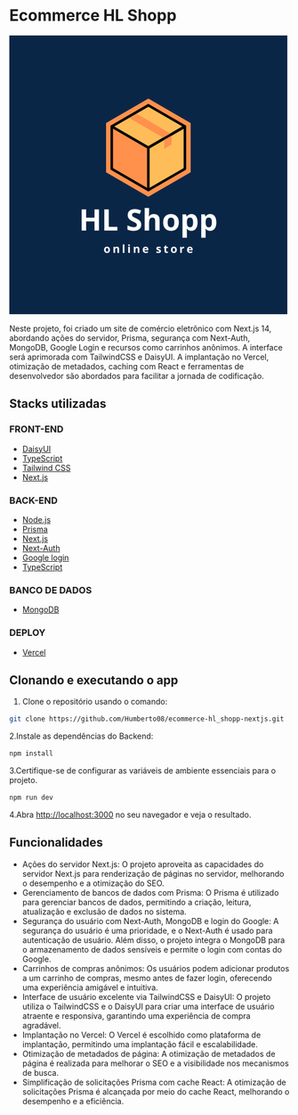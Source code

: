 # Ecommerce HL Shopp

![alt imagem de capa](./.github/logo.png)

 Neste projeto, foi criado um site de comércio eletrônico com Next.js 14, abordando ações do servidor, Prisma, segurança com Next-Auth, MongoDB, Google Login e recursos como carrinhos anônimos. A interface será aprimorada com TailwindCSS e DaisyUI. A implantação no Vercel, otimização de metadados, caching com React e ferramentas de desenvolvedor são abordados para facilitar a jornada de codificação.

## Stacks utilizadas

### FRONT-END

- [DaisyUI](https://daisyui.com/)
- [TypeScript](https://www.typescriptlang.org/)
- [Tailwind CSS](https://tailwindcss.com/)
- [Next.js](https://nextjs.org/)

### BACK-END

- [Node.js](https://nodejs.org/)
- [Prisma](https://prisma.io/)
- [Next.js](https://nextjs.org/)
- [Next-Auth](https://next-auth.js.org/)
- [Google login](https://next-auth.js.org/providers/google)
- [TypeScript](https://www.typescriptlang.org/)

### BANCO DE DADOS

- [MongoDB](https://www.mongodb.com/pt-br)

### DEPLOY

- [Vercel](https://vercel.com/new?utm_medium=default-template&filter=next.js&utm_source=create-next-app&utm_campaign=create-next-app-readme)

## Clonando e executando o app

 1. Clone o repositório usando o comando:

```bash
git clone https://github.com/Humberto08/ecommerce-hl_shopp-nextjs.git
```

2.Instale as dependências do Backend:

```bash
npm install
```

3.Certifique-se de configurar as variáveis de ambiente essenciais para o projeto.

```bash
npm run dev
```

4.Abra [http://localhost:3000](http://localhost:3000) no seu navegador e veja o resultado.

## Funcionalidades

- Ações do servidor Next.js: O projeto aproveita as capacidades do servidor Next.js para renderização de páginas no servidor, melhorando o desempenho e a otimização do SEO.
- Gerenciamento de bancos de dados com Prisma: O Prisma é utilizado para gerenciar bancos de dados, permitindo a criação, leitura, atualização e exclusão de dados no sistema.
- Segurança do usuário com Next-Auth, MongoDB e login do Google: A segurança do usuário é uma prioridade, e o Next-Auth é usado para autenticação de usuário. Além disso, o projeto integra o MongoDB para o armazenamento de dados sensíveis e permite o login com contas do Google.
- Carrinhos de compras anônimos: Os usuários podem adicionar produtos a um carrinho de compras, mesmo antes de fazer login, oferecendo uma experiência amigável e intuitiva.
- Interface de usuário excelente via TailwindCSS e DaisyUI: O projeto utiliza o TailwindCSS e o DaisyUI para criar uma interface de usuário atraente e responsiva, garantindo uma experiência de compra agradável.
- Implantação no Vercel: O Vercel é escolhido como plataforma de implantação, permitindo uma implantação fácil e escalabilidade.
- Otimização de metadados de página: A otimização de metadados de página é realizada para melhorar o SEO e a visibilidade nos mecanismos de busca.
- Simplificação de solicitações Prisma com cache React: A otimização de solicitações Prisma é alcançada por meio do cache React, melhorando o desempenho e a eficiência.
